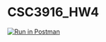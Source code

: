 # CSC3916_HW4

[![Run in Postman](https://run.pstmn.io/button.svg)](https://app.getpostman.com/run-collection/600afe341e77000b8b2a#?env%5Bellis_HW3%5D=W3sia2V5IjoidXNlcm5hbWUiLCJ2YWx1ZSI6IiIsImVuYWJsZWQiOnRydWV9LHsia2V5IjoidG9rZW4iLCJ2YWx1ZSI6IiIsImVuYWJsZWQiOnRydWV9XQ==)


